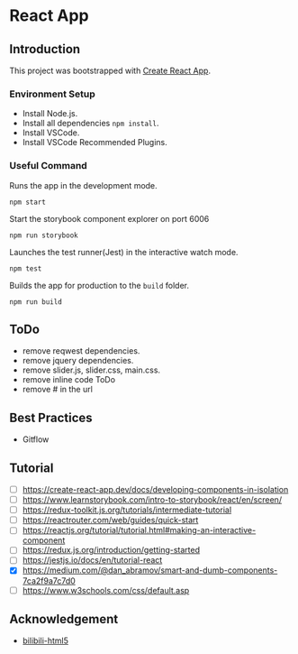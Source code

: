 # React App

## Introduction

This project was bootstrapped with [Create React App](https://github.com/facebook/create-react-app).

### Environment Setup

- Install Node.js.
- Install all dependencies `npm install`.
- Install VSCode.
- Install VSCode Recommended Plugins.

### Useful Command

Runs the app in the development mode.

    npm start

Start the storybook component explorer on port 6006

    npm run storybook

Launches the test runner(Jest) in the interactive watch mode.

    npm test

Builds the app for production to the `build` folder.

    npm run build

## ToDo

- remove reqwest dependencies.
- remove jquery dependencies.
- remove slider.js, slider.css, main.css.
- remove inline code ToDo
- remove # in the url

## Best Practices

* Gitflow

## Tutorial

- [ ] https://create-react-app.dev/docs/developing-components-in-isolation
- [ ] https://www.learnstorybook.com/intro-to-storybook/react/en/screen/
- [ ] https://redux-toolkit.js.org/tutorials/intermediate-tutorial
- [ ] https://reactrouter.com/web/guides/quick-start
- [ ] https://reactjs.org/tutorial/tutorial.html#making-an-interactive-component
- [ ] https://redux.js.org/introduction/getting-started
- [ ] https://jestjs.io/docs/en/tutorial-react
- [x] https://medium.com/@dan_abramov/smart-and-dumb-components-7ca2f9a7c7d0
- [ ] https://www.w3schools.com/css/default.asp

## Acknowledgement

- [bilibili-html5](https://github.com/WhiteBlue/bilibili-html5)
